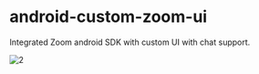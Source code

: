 # android-custom-zoom-ui
Integrated Zoom android SDK with custom UI with chat support.


![2](https://github.com/harinath01/android-custom-zoom-ui/assets/89839073/da99a880-fa9e-405b-811e-75cdc7271c0b)
